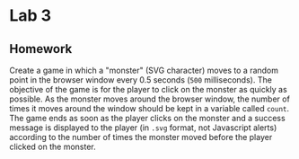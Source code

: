 # Lab 3

## Homework

Create a game in which a "monster" (SVG character) moves to a random point in the browser window every 0.5 seconds (```500``` milliseconds).  The objective of the game is for the player to click on the monster as quickly as possible.  As the monster moves around the browser window, the number of times it moves around the window should be kept in a variable called ```count```.  The game ends as soon as the player clicks on the monster and a success message is displayed to the player (in ```.svg``` format, not Javascript alerts) according to the number of times the monster moved before the player clicked on the monster.
